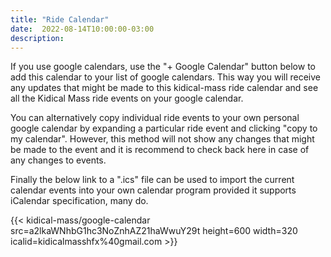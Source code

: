 ```yaml
---
title: "Ride Calendar"
date:  2022-08-14T10:00:00-03:00
description:
---
```


If you use google calendars, use the "+ Google Calendar" button below to add this calendar to your list of google calendars. This way you will receive any updates that might be made to this kidical-mass ride calendar and see all the Kidical Mass ride events on your google calendar. 

You can alternatively copy individual ride events to your own personal google calendar by expanding a particular ride event and clicking "copy to my calendar". However, this method will not show any changes that might be made to the event and it is recommend to check back here in case of any changes to events.

Finally the below link to a ".ics" file can be used to import the current calendar events into your own calendar program provided it supports iCalendar specification, many do.

{{< kidical-mass/google-calendar
  src=a2lkaWNhbG1hc3NoZnhAZ21haWwuY29t
  height=600
  width=320
  icalid=kidicalmasshfx%40gmail.com >}}
